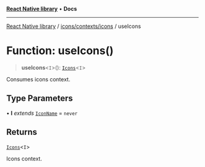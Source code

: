 [**React Native library**](../../../../index.md) • **Docs**

***

[React Native library](../../../../modules.md) / [icons/contexts/icons](../index.md) / useIcons

# Function: useIcons()

> **useIcons**\<`I`\>(): [`Icons`](../../../icons-common/types/type-aliases/Icons.md)\<`I`\>

Consumes icons context.

## Type Parameters

• **I** *extends* [`IconName`](../../../icons-common/types/type-aliases/IconName.md) = `never`

## Returns

[`Icons`](../../../icons-common/types/type-aliases/Icons.md)\<`I`\>

Icons context.
